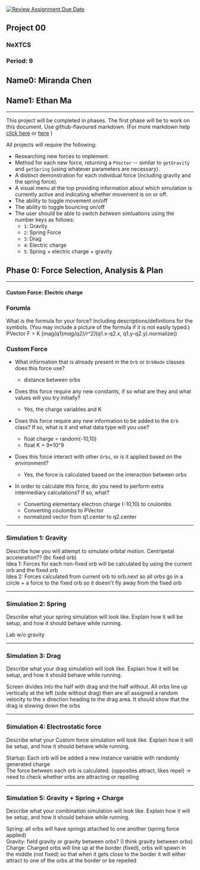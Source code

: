 [![Review Assignment Due Date](https://classroom.github.com/assets/deadline-readme-button-22041afd0340ce965d47ae6ef1cefeee28c7c493a6346c4f15d667ab976d596c.svg)](https://classroom.github.com/a/rXX1_Uiw)
## Project 00
### NeXTCS
### Period: 9 
## Name0: Miranda Chen
## Name1: Ethan Ma
---

This project will be completed in phases. The first phase will be to work on this document. Use github-flavoured markdown. (For more markdown help [click here](https://github.com/adam-p/markdown-here/wiki/Markdown-Cheatsheet) or [here](https://docs.github.com/en/get-started/writing-on-github/getting-started-with-writing-and-formatting-on-github/basic-writing-and-formatting-syntax) )

All projects will require the following:
- Researching new forces to implement.
- Method for each new force, returning a `PVector`  -- similar to `getGravity` and `getSpring` (using whatever parameters are necessary).
- A distinct demonstration for each individual force (including gravity and the spring force).
- A visual menu at the top providing information about which simulation is currently active and indicating whether movement is on or off.
- The ability to toggle movement on/off
- The ability to toggle bouncing on/off
- The user should be able to switch _between_ simluations using the number keys as follows:
  - `1`: Gravity
  - `2`: Spring Force
  - `3`: Drag
  - `4`: Electric charge
  - `5`: Spring + electric charge + gravity


## Phase 0: Force Selection, Analysis & Plan
---------- 

#### Custom Force: Electric charge
### Forumla
What is the formula for your force? Including descriptions/definitions for the symbols. (You may include a picture of the formula if it is not easily typed.)
PVector F = K [mag(q1)*mag(q2)/r^2]*(q1.x-q2.x, q1.y-q2.y).normalize()            

### Custom Force
- What information that is already present in the `Orb` or `OrbNode` classes does this force use?
  - distance between orbs

- Does this force require any new constants, if so what are they and what values will you try initially?
  - Yes, the charge variables and K

- Does this force require any new information to be added to the `Orb` class? If so, what is it and what data type will you use?
  - float charge = random(-10,10)
  - float K = 9*10^9

- Does this force interact with other `Orbs`, or is it applied based on the environment?
  - Yes, the force is calculated based on the interaction between orbs

- In order to calculate this force, do you need to perform extra intermediary calculations? If so, what?
  - Converting elementary electron charge (-10,10) to coulombs
  - Converting coulombs to PVector
  - normalized vector from q1.center to q2.center

--- 

### Simulation 1: Gravity
Describe how you will attempt to simulate orbital motion.
Centripetal acceleration?? (bc fixed orb)\
Idea 1: Forces for each non-fixed orb will be calculated by using the current orb and the fixed orb\
Idea 2: Forces calculated from current orb to orb.next so all orbs go in a circle + a force to the fixed orb so it doesn't fly away from the fixed orb

--- 

### Simulation 2: Spring
Describe what your spring simulation will look like. Explain how it will be setup, and how it should behave while running.  

Lab w/o gravity

--- 

### Simulation 3: Drag
Describe what your drag simulation will look like. Explain how it will be setup, and how it should behave while running.

Screen divides into the half with drag and the half without. All orbs line up vertically at the left (side without drag) then are all assigned a random velocity to the x direction heading to the drag area. It should show that the drag is slowing down the orbs

--- 

### Simulation 4: Electrostatic force
Describe what your Custom force simulation will look like. Explain how it will be setup, and how it should behave while running.

Startup: Each orb will be added a new instance variable with randomly generated charge\
The force between each orb is calculated. (opposites attract, likes repel) -> need to check whether orbs are attracting or repelling

--- 

### Simulation 5: Gravity + Spring + Charge
Describe what your combination simulation will look like. Explain how it will be setup, and how it should behave while running.

Spring: all orbs will have springs attached to one another (spring force applied)\
Gravity: field gravity or gravity between orbs? (I think gravity between orbs)\
Charge: Charged orbs will line up at the border (fixed), orbs will spawn in the middle (not fixed) so that when it gets close to the border it will either attract to one of the orbs at the border or be repelled


